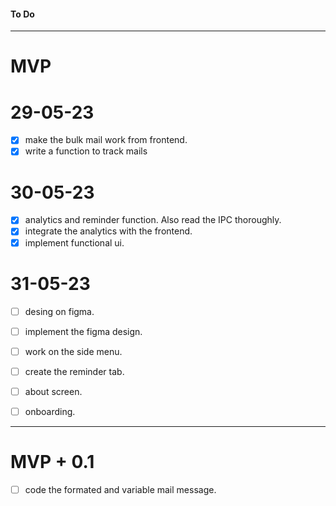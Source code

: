 #### To Do
---------------------------------------------------------------------
# MVP
# 29-05-23
- [x] make the bulk mail work from frontend.
- [x] write a function to track mails 
# 30-05-23
- [x] analytics and reminder function. Also read the IPC thoroughly.
- [x] integrate the analytics with the frontend.
- [x] implement functional ui.
# 31-05-23
- [ ] desing on figma.
- [ ] implement the figma design.
- [ ] work on the side menu.
- [ ] create the reminder tab.
- [ ] about screen.
- [ ] onboarding.


----------------------------------------------------------------------
# MVP + 0.1
- [ ] code the formated and variable mail message.
